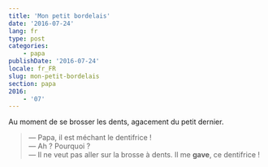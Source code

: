 ```yaml
---
title: 'Mon petit bordelais'
date: '2016-07-24'
lang: fr
type: post
categories:
    - papa
publishDate: '2016-07-24'
locale: fr_FR
slug: mon-petit-bordelais
section: papa
2016:
    - '07'
---
```


Au moment de se brosser les dents, agacement du petit dernier.

<!--more-->

> — Papa, il est méchant le dentifrice !  
> — Ah ? Pourquoi ?  
> — Il ne veut pas aller sur la brosse à dents. Il me **gave**, ce dentifrice !
